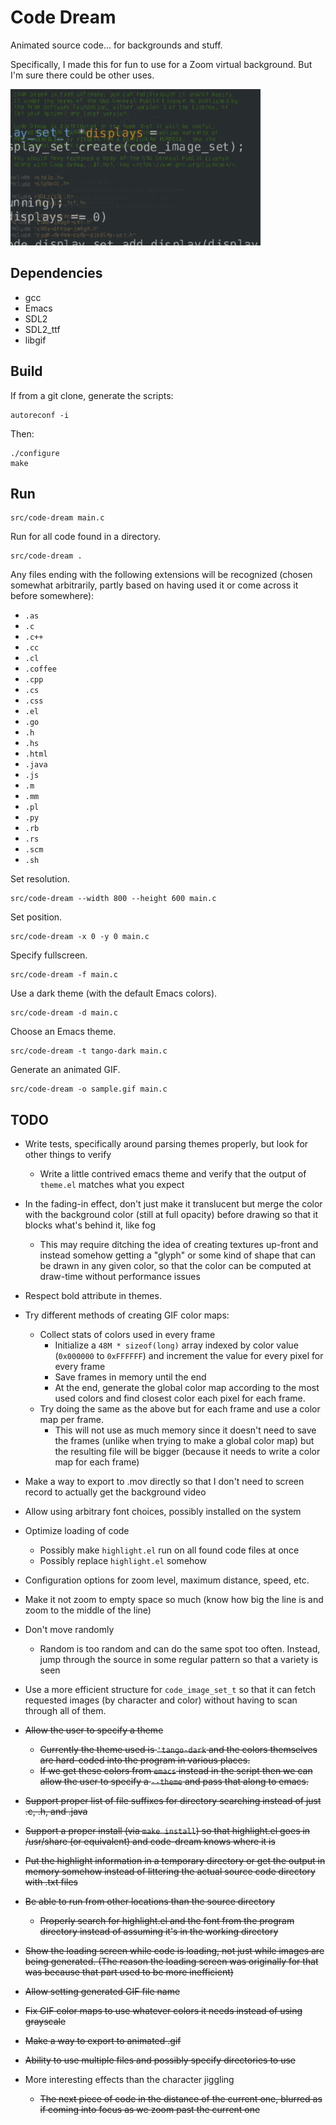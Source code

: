Code Dream
==========

Animated source code... for backgrounds and stuff.

Specifically, I made this for fun to use for a Zoom virtual
background. But I'm sure there could be other uses.

![Sample](/sample.gif)

Dependencies
------------

  - gcc
  - Emacs
  - SDL2
  - SDL2_ttf
  - libgif

Build
-----

If from a git clone, generate the scripts:

    autoreconf -i

Then:

    ./configure
    make

Run
---

    src/code-dream main.c

Run for all code found in a directory.

    src/code-dream .

Any files ending with the following extensions will be recognized
(chosen somewhat arbitrarily, partly based on having used it or come
across it before somewhere):

* `.as`
* `.c`
* `.c++`
* `.cc`
* `.cl`
* `.coffee`
* `.cpp`
* `.cs`
* `.css`
* `.el`
* `.go`
* `.h`
* `.hs`
* `.html`
* `.java`
* `.js`
* `.m`
* `.mm`
* `.pl`
* `.py`
* `.rb`
* `.rs`
* `.scm`
* `.sh`

Set resolution.

    src/code-dream --width 800 --height 600 main.c

Set position.

    src/code-dream -x 0 -y 0 main.c

Specify fullscreen.

    src/code-dream -f main.c

Use a dark theme (with the default Emacs colors).

    src/code-dream -d main.c

Choose an Emacs theme.

    src/code-dream -t tango-dark main.c

Generate an animated GIF.

    src/code-dream -o sample.gif main.c

TODO
----

* Write tests, specifically around parsing themes properly, but look
  for other things to verify
    * Write a little contrived emacs theme and verify that the output
      of `theme.el` matches what you expect

* In the fading-in effect, don't just make it translucent but merge
  the color with the background color (still at full opacity) before
  drawing so that it blocks what's behind it, like fog
    * This may require ditching the idea of creating textures up-front
      and instead somehow getting a "glyph" or some kind of shape that
      can be drawn in any given color, so that the color can be
      computed at draw-time without performance issues

* Respect bold attribute in themes.

* Try different methods of creating GIF color maps:
    * Collect stats of colors used in every frame
        * Initialize a `48M * sizeof(long)` array indexed by color value
          (`0x000000` to `0xFFFFFF`) and increment the value for every pixel
          for every frame
        * Save frames in memory until the end
        * At the end, generate the global color map according to the most
          used colors and find closest color each pixel for each frame.
    * Try doing the same as the above but for each frame and use a
      color map per frame.
        * This will not use as much memory since it doesn't need to save the
          frames (unlike when trying to make a global color map) but the
          resulting file will be bigger (because it needs to write a color
          map for each frame)

* Make a way to export to .mov directly so that I don't need to screen
  record to actually get the background video

* Allow using arbitrary font choices, possibly installed on the system

* Optimize loading of code
    * Possibly make `highlight.el` run on all found code files at once
    * Possibly replace `highlight.el` somehow

* Configuration options for zoom level, maximum distance, speed, etc.

* Make it not zoom to empty space so much (know how big the line is
  and zoom to the middle of the line)

* Don't move randomly
    * Random is too random and can do the same spot too
      often. Instead, jump through the source in some regular pattern
      so that a variety is seen

* Use a more efficient structure for `code_image_set_t` so that it can fetch
  requested images (by character and color) without having to scan through
  all of them.

* ~~Allow the user to specify a theme~~
    * ~~Currently the theme used is `'tango-dark` and the colors themselves
      are hard-coded into the program in various places.~~
    * ~~If we get these colors from `emacs` instead in the script then we
      can allow the user to specify a `--theme` and pass that along to
      emacs.~~

* ~~Support proper list of file suffixes for directory searching instead
  of just .c, .h, and .java~~

* ~~Support a proper install (via `make install`) so that highlight.el
  goes in /usr/share (or equivalent) and code-dream knows where it is~~

* ~~Put the highlight information in a temporary directory or get the
  output in memory somehow instead of littering the actual source code
  directory with .txt files~~

* ~~Be able to run from other locations than the source directory~~

    * ~~Properly search for highlight.el and the font from the program
      directory instead of assuming it's in the working directory~~

* ~~Show the loading screen while code is loading, not just while images
  are being generated. (The reason the loading screen was originally
  for that was because that part used to be more inefficient)~~

* ~~Allow setting generated GIF file name~~

* ~~Fix GIF color maps to use whatever colors it needs instead of using
  grayscale~~

* ~~Make a way to export to animated .gif~~

* ~~Ability to use multiple files and possibly specify directories to use~~

* More interesting effects than the character jiggling

    * ~~The next piece of code in the distance of the current one,
      blurred as if coming into focus as we zoom past the current one~~
